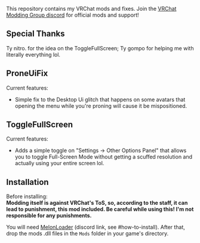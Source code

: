 This repository contains my VRChat mods and fixes. 
Join the [VRChat Modding Group discord](https://discord.gg/rCqKSvR) for official mods and support!

## Special Thanks
Ty nitro. for the idea on the ToggleFullScreen;
Ty gompo for helping me with literally everything lol.

## ProneUiFix
Current features:
- Simple fix to the Desktop Ui glitch that happens on some avatars that opening the menu while you're proning will cause it be mispositioned.

## ToggleFullScreen
Current features:
- Adds a simple toggle on "Settings -> Other Options Panel" that allows you to toggle Full-Screen Mode without getting a scuffed resolution and actually using your entire screen lol.

## Installation
Before installing:  
**Modding itself is against VRChat's ToS, so, according to the staff, it can lead to punishment, this mod included. Be careful while using this! I'm not responsible for any punishments.**

You will need [MelonLoader](https://discord.gg/2Wn3N2P) (discord link, see \#how-to-install).
After that, drop the mods .dll files in the `Mods` folder in your game's directory.